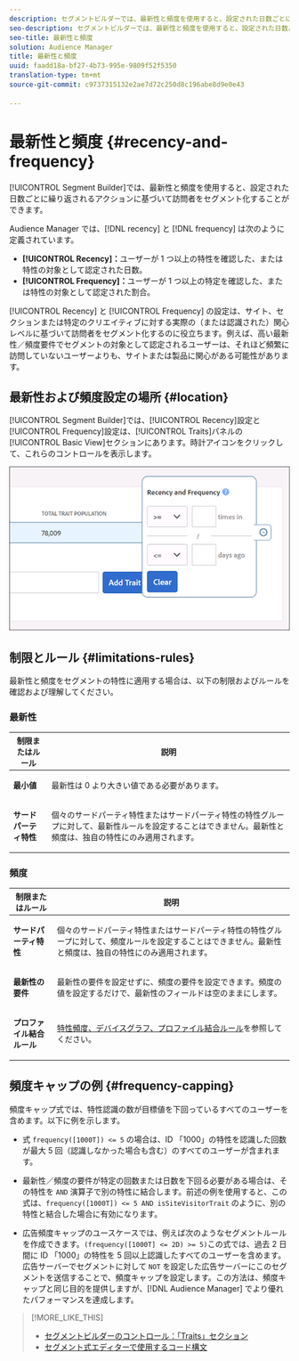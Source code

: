 ```yaml
---
description: セグメントビルダーでは、最新性と頻度を使用すると、設定された日数ごとに繰り返されるアクションに基づいて訪問者をセグメント化することができます。
seo-description: セグメントビルダーでは、最新性と頻度を使用すると、設定された日数ごとに繰り返されるアクションに基づいて訪問者をセグメント化することができます。
seo-title: 最新性と頻度
solution: Audience Manager
title: 最新性と頻度
uuid: faadd18a-bf27-4b73-995e-9809f52f5350
translation-type: tm+mt
source-git-commit: c9737315132e2ae7d72c250d8c196abe8d9e0e43

---
```



# 最新性と頻度 {#recency-and-frequency}

[!UICONTROL Segment Builder]では、最新性と頻度を使用すると、設定された日数ごとに繰り返されるアクションに基づいて訪問者をセグメント化することができます。

Audience Manager では、[!DNL recency] と [!DNL frequency] は次のように定義されています。

* **[!UICONTROL Recency]：**&#x200B;ユーザーが 1 つ以上の特性を確認した、または特性の対象として認定された日数。
* **[!UICONTROL Frequency]：**&#x200B;ユーザーが 1 つ以上の特定を確認した、または特性の対象として認定された割合。

[!UICONTROL Recency] と [!UICONTROL Frequency] の設定は、サイト、セクションまたは特定のクリエイティブに対する実際の（または認識された）関心レベルに基づいて訪問者をセグメント化するのに役立ちます。例えば、高い最新性／頻度要件でセグメントの対象として認定されるユーザーは、それほど頻繁に訪問していないユーザーよりも、サイトまたは製品に関心がある可能性があります。

## 最新性および頻度設定の場所 {#location}

[!UICONTROL Segment Builder]では、[!UICONTROL Recency]設定と[!UICONTROL Frequency]設定は、[!UICONTROL Traits]パネルの[!UICONTROL Basic View]セクションにあります。時計アイコンをクリックして、これらのコントロールを表示します。

![](assets/recency_frequency.png)

## 制限とルール {#limitations-rules}

最新性と頻度をセグメントの特性に適用する場合は、以下の制限およびルールを確認および理解してください。

### 最新性

<table id="table_026064124C694D75B7A960457D50170B"> 
 <thead> 
  <tr> 
   <th colname="col1" class="entry"> 制限またはルール </th> 
   <th colname="col2" class="entry"> 説明 </th> 
  </tr> 
 </thead>
 <tbody> 
  <tr> 
   <td colname="col1"> <p> <b>最小値</b> </p> </td> 
   <td colname="col2"> <p>最新性は 0 より大きい値である必要があります。 </p> </td> 
  </tr> 
  <tr> 
   <td colname="col1"> <p> <b>サードパーティ特性</b> </p> </td> 
   <td colname="col2"> <p>個々のサードパーティ特性またはサードパーティ特性の特性グループに対して、最新性ルールを設定することはできません。最新性と頻度は、独自の特性にのみ適用されます。 </p> </td> 
  </tr> 
 </tbody> 
</table>

### 頻度

<table id="table_EBD621D26C8B4D03933E8C0753C892A7"> 
 <thead> 
  <tr> 
   <th colname="col1" class="entry"> 制限またはルール </th> 
   <th colname="col2" class="entry"> 説明 </th> 
  </tr> 
 </thead>
 <tbody> 
  <tr> 
   <td colname="col1"> <p> <b>サードパーティ特性</b> </p> </td> 
   <td colname="col2"> <p>個々のサードパーティ特性またはサードパーティ特性の特性グループに対して、頻度ルールを設定することはできません。最新性と頻度は、独自の特性にのみ適用されます。 </p> </td> 
  </tr> 
  <tr> 
   <td colname="col1"> <p> <b>最新性の要件</b> </p> </td> 
   <td colname="col2"> <p>最新性の要件を設定せずに、頻度の要件を設定できます。<i></i>頻度の値を設定するだけで、最新性のフィールドは空のままにします。 </p> </td> 
  </tr> 
  <tr> 
   <td colname="col1"> <p><b>プロファイル結合ルール</b> </p> </td> 
   <td colname="col2"> <p><a href="../../faq/faq-profile-merge.md#trait-freq-device-rules">特性頻度、デバイスグラフ、プロファイル結合ルール</a>を参照してください。 </p> </td> 
  </tr> 
 </tbody> 
</table>

## 頻度キャップの例 {#frequency-capping}

頻度キャップ式では、特性認識の数が目標値を下回っているすべてのユーザーを含めます。以下に例を示します。

* 式 `frequency([1000T]) <= 5` の場合は、ID 「1000」の特性を認識した回数が最大 5 回（認識しなかった場合も含む）のすべてのユーザーが含まれます。
* 最新性／頻度の要件が特定の回数または日数を下回る必要がある場合は、その特性を `AND` 演算子で別の特性に結合します。前述の例を使用すると、この式は、`frequency([1000T]) <= 5 AND isSiteVisitorTrait` のように、別の特性と結合した場合に有効になります。

* 広告頻度キャップのユースケースでは、例えば次のようなセグメントルールを作成できます。`(frequency([1000T] <= 2D) >= 5)`この式では、過去 2 日間に ID 「1000」の特性を 5 回以上認識したすべてのユーザーを含めます。広告サーバーでセグメントに対して `NOT` を設定した広告サーバーにこのセグメントを送信することで、頻度キャップを設定します。この方法は、頻度キャップと同じ目的を提供しますが、[!DNL Audience Manager] でより優れたパフォーマンスを達成します。

>[!MORE_LIKE_THIS]
>
>* [セグメントビルダーのコントロール：「Traits」セクション](../../features/segments/segment-builder.md#segment-builder-controls-traits)
>* [セグメント式エディターで使用するコード構文](../../features/segments/segment-code-syntax.md)

